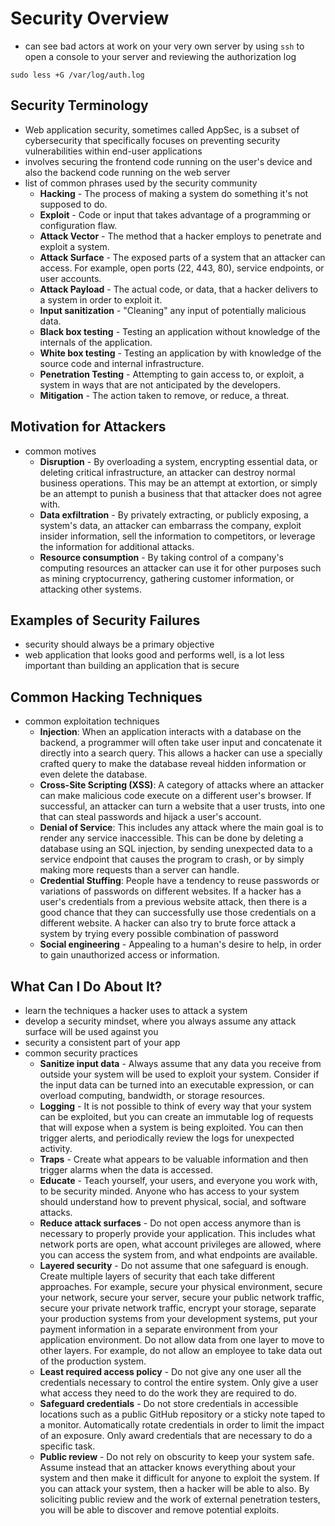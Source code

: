 # Security Overview
- can see bad actors at work on your very own server by using `ssh` to open a console to your server and reviewing the authorization log
```
sudo less +G /var/log/auth.log
```

## Security Terminology
- Web application security, sometimes called AppSec, is a subset of cybersecurity that specifically focuses on preventing security vulnerabilities within end-user applications
- involves securing the frontend code running on the user's device and also the backend code running on the web server
- list of common phrases used by the security community
    - **Hacking** - The process of making a system do something it's not supposed to do.
    - **Exploit** - Code or input that takes advantage of a programming or configuration flaw.
    - **Attack Vector** - The method that a hacker employs to penetrate and exploit a system.
    - **Attack Surface** - The exposed parts of a system that an attacker can access. For example, open ports (22, 443, 80), service endpoints, or user accounts.
    - **Attack Payload** - The actual code, or data, that a hacker delivers to a system in order to exploit it.
    - **Input sanitization** - "Cleaning" any input of potentially malicious data.
    - **Black box testing** - Testing an application without knowledge of the internals of the application.
    - **White box testing** - Testing an application by with knowledge of the source code and internal infrastructure.
    - **Penetration Testing** - Attempting to gain access to, or exploit, a system in ways that are not anticipated by the developers.
    - **Mitigation** - The action taken to remove, or reduce, a threat.

## Motivation for Attackers
- common motives
    - **Disruption** - By overloading a system, encrypting essential data, or deleting critical infrastructure, an attacker can destroy normal business operations. This may be an attempt at extortion, or simply be an attempt to punish a business that that attacker does not agree with.
    - **Data exfiltration** - By privately extracting, or publicly exposing, a system's data, an attacker can embarrass the company, exploit insider information, sell the information to competitors, or leverage the information for additional attacks.
    - **Resource consumption** - By taking control of a company's computing resources an attacker can use it for other purposes such as mining cryptocurrency, gathering customer information, or attacking other systems.

## Examples of Security Failures
- security should always be a primary objective
- web application that looks good and performs well, is a lot less important than building an application that is secure

## Common Hacking Techniques
- common exploitation techniques
    - **Injection**: When an application interacts with a database on the backend, a programmer will often take user input and concatenate it directly into a search query. This allows a hacker can use a specially crafted query to make the database reveal hidden information or even delete the database.
    - **Cross-Site Scripting (XSS)**: A category of attacks where an attacker can make malicious code execute on a different user's browser. If successful, an attacker can turn a website that a user trusts, into one that can steal passwords and hijack a user's account.
    - **Denial of Service**: This includes any attack where the main goal is to render any service inaccessible. This can be done by deleting a database using an SQL injection, by sending unexpected data to a service endpoint that causes the program to crash, or by simply making more requests than a server can handle.
    - **Credential Stuffing**: People have a tendency to reuse passwords or variations of passwords on different websites. If a hacker has a user's credentials from a previous website attack, then there is a good chance that they can successfully use those credentials on a different website. A hacker can also try to brute force attack a system by trying every possible combination of password
    - **Social engineering** - Appealing to a human's desire to help, in order to gain unauthorized access or information.

## What Can I Do About It?
- learn the techniques a hacker uses to attack a system
- develop a security mindset, where you always assume any attack surface will be used against you
- security a consistent part of your app
- common security practices
    - **Sanitize input data** - Always assume that any data you receive from outside your system will be used to exploit your system. Consider if the input data can be turned into an executable expression, or can overload computing, bandwidth, or storage resources.
    - **Logging** - It is not possible to think of every way that your system can be exploited, but you can create an immutable log of requests that will expose when a system is being exploited. You can then trigger alerts, and periodically review the logs for unexpected activity.
    - **Traps** - Create what appears to be valuable information and then trigger alarms when the data is accessed.
    - **Educate** - Teach yourself, your users, and everyone you work with, to be security minded. Anyone who has access to your system should understand how to prevent physical, social, and software attacks.
    - **Reduce attack surfaces** - Do not open access anymore than is necessary to properly provide your application. This includes what network ports are open, what account privileges are allowed, where you can access the system from, and what endpoints are available.
    - **Layered security** - Do not assume that one safeguard is enough. Create multiple layers of security that each take different approaches. For example, secure your physical environment, secure your network, secure your server, secure your public network traffic, secure your private network traffic, encrypt your storage, separate your production systems from your development systems, put your payment information in a separate environment from your application environment. Do not allow data from one layer to move to other layers. For example, do not allow an employee to take data out of the production system.
    - **Least required access policy** - Do not give any one user all the credentials necessary to control the entire system. Only give a user what access they need to do the work they are required to do.
    - **Safeguard credentials** - Do not store credentials in accessible locations such as a public GitHub repository or a sticky note taped to a monitor. Automatically rotate credentials in order to limit the impact of an exposure. Only award credentials that are necessary to do a specific task.
    - **Public review** - Do not rely on obscurity to keep your system safe. Assume instead that an attacker knows everything about your system and then make it difficult for anyone to exploit the system. If you can attack your system, then a hacker will be able to also. By soliciting public review and the work of external penetration testers, you will be able to discover and remove potential exploits.